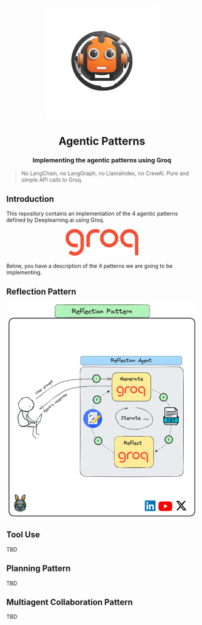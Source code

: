 <p align="center">
    <img alt="logo" src="img/repo_logo.png" width=300 />
    <h1 align="center">Agentic Patterns</h1>
    <h3 align="center">Implementing the agentic patterns using Groq</h3>
</p>


> No LangChain, no LangGraph, no LlamaIndex, no CrewAI. Pure and simple API calls to Groq.


## Introduction

This repository contains an implementation of the 4 agentic
patterns defined by Deeplearning.ai using Groq.

<p align="center">
    <img alt="logo" src="img/groq.png" width=200 />
</p>


Below, you have a description of the 4 patterns we are going to be implementing.

## Reflection Pattern

<p align="center">
    <img alt="logo" src="img/reflection_pattern.png" width=500 />
</p>


## Tool Use

TBD


## Planning Pattern

TBD

## Multiagent Collaboration Pattern

TBD
